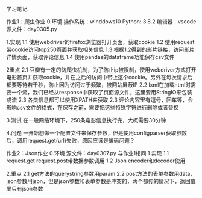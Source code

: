 学习笔记

作业1：爬虫作业
0.环境
操作系统：winddows10
Python: 3.8.2
编辑器：vscode
源文件：day0305.py

1.实现
1.1 使用webdriver的firefox浏览器打开页面，获取cookie
1.2 使用request带cookie访问top250页面并获取相关信息
1.3 根据1.2得到的影片链接，访问影片详情页面，获取评论信息
1.4 使用pandas的dataframe功能保存csv文件

2重点
2.1 豆瓣有一定的防爬虫机制，为了防止ip被限制，使用webdriver方式打开电影首页并获取cookie，并在之后的访问中带上这个cookie。另外在每次请求后都要等待若干秒，防止因为访问过于频繁，被网站屏蔽IP
2.2 lxml在加载html时需要一个流，我们已经从response中获取了页面源文件，这里要用StringIO来包装成流
2.3 各类信息都可以使用XPATH来获取
2.3 评论内容里有逗号，回车等，会影响csv文件的格式，在保存之前，需要把这些特殊字符进行删除或者替换

3.测试
在一般网络环境下，250条电影信息执行完，大概需要30分钟

4.问题
一开始想做一个配置文件来保存参数，但是使用configparser获取参数后，调用request.get(url)失败，原因应该是编码问题？

作业2：Json作业
0.环境
源文件：day0307.py
与作业1相同
1.实现
1.1 request.get request.post带数据参数调用
1.2 Json encoder和decoder使用

2.重点
2.1 get方法的querystring参数用param
2.2 post方法的表单参数用data，json参数用json，但是json参数和表单参数是冲突的，两个都传的情况下，返回值里只有json参数